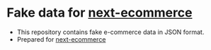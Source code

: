 # Fake data for [next-ecommerce](https://github.com/can-erturk/next-ecommerce)

- This repository contains fake e-commerce data in JSON format.
- Prepared for [next-ecommerce](https://github.com/can-erturk/next-ecommerce)

